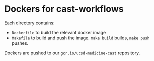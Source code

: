 # Dockers for cast-workflows

Each directory contains:

* `Dockerfile` to build the relevant docker image
* `Makefile` to build and push the image. `make build` builds, `make push` pushes.

Dockers are pushed to our `gcr.io/ucsd-medicine-cast` repository.